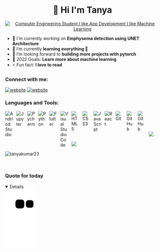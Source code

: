 <h1 align="center">👋 Hi I'm Tanya </h1>




<div align="center">
    <a href="https://git.io/typing-svg"><img src="https://readme-typing-svg.herokuapp.com?font=Montessarat+Slab&color=%367588&size=30&center=true&vCenter=true&width=450&lines=Computer+Engineering+Student;I+like+App+Development+%3C3;I+like+Machine+Learning+%3C3;" alt="Computer Engineering Student,I like App Development,I like Machine Learning"></a>
</div>
<!-- <p align="left"> <a href="https://github.com/ryo-ma/github-profile-trophy"><img src="https://github-profile-trophy.vercel.app/?username=tanyakumar23" alt="tanyakumar23" /></a> </p> -->

- 🔭 I'm currently working on **Emphysema detection using UNET Architecture**
- 🌱 I’m currently **learning everything 🤣**
- 👯 I’m looking forward to **building more projects with pytorch**
- 🥅 2022 Goals: **Learn more about machine learning**
- ⚡ Fun fact: **I love to read** 
<!-- - 😻 Check out the NFT collection I created: [CodeCats](https://opensea.io/collection/codecats?search[sortAscending]=true&search[sortBy]=PRICE&search[toggles][0]=BUY_NOW) -->

### Connect with me:


[![website](./img/linkedin-light.svg)](https://linkedin.com/in/codeSTACKr#gh-light-mode-only)
[![website](./img/linkedin-dark.svg)](https://linkedin.com/in/codeSTACKr#gh-dark-mode-only)
&nbsp;&nbsp;


### Languages and Tools:

<img align="left" alt="Andriod Studio" width="26px" src="https://cdn.jsdelivr.net/gh/devicons/devicon/icons/androidstudio/androidstudio-original.svg" style="padding-right:10px;" />
<img align="left" alt="Jupyter" width="26px" src="https://cdn.jsdelivr.net/gh/devicons/devicon/icons/jupyter/jupyter-original.svg" style="padding-right:10px;" />
<img align="left" alt="Pycharm" width="26px" src="https://cdn.jsdelivr.net/gh/devicons/devicon/icons/pycharm/pycharm-original.svg" style="padding-right:10px;" />
<img align="left" alt="Python" width="26px" src="https://cdn.jsdelivr.net/gh/devicons/devicon/icons/python/python-original.svg" style="padding-right:10px;" />
<img align="left" alt="Flutter" width="26px" src="https://cdn.jsdelivr.net/gh/devicons/devicon/icons/flutter/flutter-original.svg" style="padding-right:10px;" />
<img align="left" alt="Visual Studio Code" width="26px" src="https://cdn.jsdelivr.net/gh/devicons/devicon/icons/vscode/vscode-original.svg" style="padding-right:10px;" />
<img align="left" alt="HTML5" width="26px" src="https://cdn.jsdelivr.net/gh/devicons/devicon/icons/html5/html5-original.svg" style="padding-right:10px;" />
<img align="left" alt="CSS3" width="26px" src="https://cdn.jsdelivr.net/gh/devicons/devicon/icons/css3/css3-original.svg" style="padding-right:10px;" />
<img align="left" alt="JavaScript" width="26px" src="https://cdn.jsdelivr.net/gh/devicons/devicon/icons/javascript/javascript-original.svg" style="padding-right:10px;" />
<img align="left" alt="React" width="26px" src="https://cdn.jsdelivr.net/gh/devicons/devicon/icons/react/react-original.svg" style="padding-right:10px;" />
<img align="left" alt="Git" width="26px" src="https://cdn.jsdelivr.net/gh/devicons/devicon/icons/git/git-original.svg" style="padding-right:10px;" />
<img align="left" alt="GitHub" width="26px" src="https://user-images.githubusercontent.com/3369400/139447912-e0f43f33-6d9f-45f8-be46-2df5bbc91289.png" style="padding-right:10px;" />
<img align="left" alt="GitHub" width="26px" src="https://user-images.githubusercontent.com/3369400/139448065-39a229ba-4b06-434b-bc67-616e2ed80c8f.png" style="padding-right:10px;" />

<br/>
<br/>
<br/>


<p><img align="center" src="https://github-readme-stats.vercel.app/api/top-langs/?username=tanyakumar23&layout=compact)](https://github.com/anuraghazra/github-readme-stats" /> </p>

<p><img align="center" src="https://github-readme-stats.vercel.app/api?username=tanyakumar23&show_icons=true&theme=radical" /> </p>


<p><img align="center" src="https://github-readme-streak-stats.herokuapp.com/?user=tanyakumar23&" alt="tanyakumar23" /></p>

<!-- [![Tanya's github activity graph](https://activity-graph.herokuapp.com/graph?username=tanyakumar23&theme=react-dark)](https://github.com/ashutosh00710/github-readme-activity-graph) -->

<br/>
<h3> Quote for today </h3> 

<details open>
  
<!-- <summary>See quote</summary>
    <a href="https://github.com/piyushsuthar/github-readme-quotes">
        <img src="https://quotes-github-readme.vercel.app/api?type=horizontal&theme=tokyonight" alt="quotes card">
    </a>
</details> -->
<img alt="github contribution snake animation" src="https://github.com/Carol42/Carol42/blob/output/github-contribution-grid-snake.svg">
